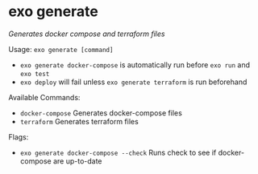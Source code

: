 # exo generate

_Generates docker compose and terraform files_

Usage: `exo generate [command]`
- `exo generate docker-compose` is automatically run before `exo run` and `exo test`
- `exo deploy` will fail unless `exo generate terraform` is run beforehand

Available Commands:
-  `docker-compose` Generates docker-compose files
-  `terraform`      Generates terraform files

Flags:
- `exo generate docker-compose --check`   Runs check to see if docker-compose are up-to-date


